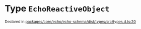 # Type `EchoReactiveObject`
<sub>Declared in [packages/core/echo/echo-schema/dist/types/src/types.d.ts:20]()</sub>






